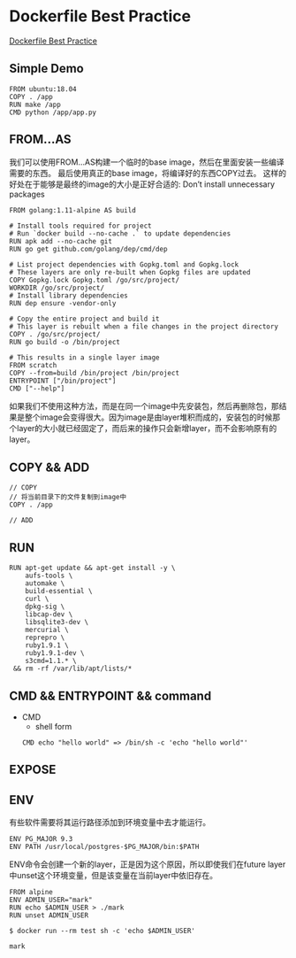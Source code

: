 # Dockerfile Best Practice

[Dockerfile Best Practice](https://docs.docker.com/develop/develop-images/dockerfile_best-practices/)

## Simple Demo

```
FROM ubuntu:18.04
COPY . /app
RUN make /app
CMD python /app/app.py
```

## FROM...AS

我们可以使用FROM...AS构建一个临时的base image，然后在里面安装一些编译需要的东西。
最后使用真正的base image，将编译好的东西COPY过去。
这样的好处在于能够是最终的image的大小是正好合适的: Don’t install unnecessary packages

```
FROM golang:1.11-alpine AS build

# Install tools required for project
# Run `docker build --no-cache .` to update dependencies
RUN apk add --no-cache git
RUN go get github.com/golang/dep/cmd/dep

# List project dependencies with Gopkg.toml and Gopkg.lock
# These layers are only re-built when Gopkg files are updated
COPY Gopkg.lock Gopkg.toml /go/src/project/
WORKDIR /go/src/project/
# Install library dependencies
RUN dep ensure -vendor-only

# Copy the entire project and build it
# This layer is rebuilt when a file changes in the project directory
COPY . /go/src/project/
RUN go build -o /bin/project

# This results in a single layer image
FROM scratch
COPY --from=build /bin/project /bin/project
ENTRYPOINT ["/bin/project"]
CMD ["--help"]
```

如果我们不使用这种方法，而是在同一个image中先安装包，然后再删除包，那结果是整个image会变得很大。因为image是由layer堆积而成的，安装包的时候那个layer的大小就已经固定了，而后来的操作只会新增layer，而不会影响原有的layer。

## COPY && ADD

```
// COPY
// 将当前目录下的文件复制到image中
COPY . /app

// ADD
```

## RUN

```
RUN apt-get update && apt-get install -y \
    aufs-tools \
    automake \
    build-essential \
    curl \
    dpkg-sig \
    libcap-dev \
    libsqlite3-dev \
    mercurial \
    reprepro \
    ruby1.9.1 \
    ruby1.9.1-dev \
    s3cmd=1.1.* \
 && rm -rf /var/lib/apt/lists/*
```

## CMD && ENTRYPOINT && command

- CMD
    - shell form
    ```
    CMD echo "hello world" => /bin/sh -c 'echo "hello world"'
    ```

## EXPOSE

## ENV

有些软件需要将其运行路径添加到环境变量中去才能运行。

```
ENV PG_MAJOR 9.3
ENV PATH /usr/local/postgres-$PG_MAJOR/bin:$PATH
```

ENV命令会创建一个新的layer，正是因为这个原因，所以即使我们在future layer中unset这个环境变量，但是该变量在当前layer中依旧存在。

```
FROM alpine
ENV ADMIN_USER="mark"
RUN echo $ADMIN_USER > ./mark
RUN unset ADMIN_USER
```

```
$ docker run --rm test sh -c 'echo $ADMIN_USER'

mark
```
